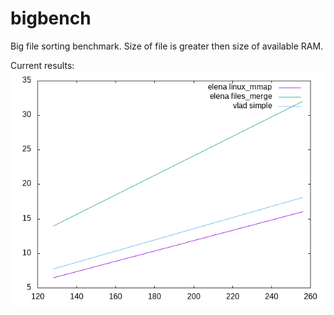 # bigbench
Big file sorting benchmark. Size of file is greater then size of available RAM.

Current results:
![results](results.png)
